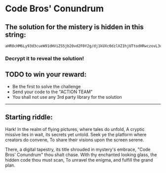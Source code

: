 
# Code Bros' Conundrum

## The solution for the mistery is hidden in this string:

```
aHR0cHM6Ly93d3cueW91dHViZS5jb20vd2F0Y2g/dj1kUXc0dzlXZ1hjUTtodHRwczovL3d3dy55b3V0dWJlLmNvbS93YXRjaD92PWRRdzR3OVdnWGNRO2h0dHBzOi8vd3d3LnlvdXR1YmUuY29tL3dhdGNoP3Y9ZFF3NHc5V2dYY1E7aHR0cHM6Ly93d3cueW91dHViZS5jb20vd2F0Y2g/dj1kUXc0dzlXZ1hjUTtodHRwczovL3d3dy55b3V0dWJlLmNvbS93YXRjaD92PWRRdzR3OVdnWGNRO2h0dHBzOi8vd3d3LnlvdXR1YmUuY29tL3dhdGNoP3Y9ZFF3NHc5V2dYY1E7aHR0cHM6Ly93d3cueW91dHViZS5jb20vd2F0Y2g/dj1kUXc0dzlXZ1hjUTs=
```
### Decrypt it to reveal the solution!


## TODO to win your reward:

* Be the first to solve the challenge
* Send your code to the "ACTION TEAM"
* You shall not use any 3rd party library for the solution

-------

## Starting riddle:

Hark! In the realm of flying pictures, where tales do unfold,
A cryptic missive lies in wait, its secrets yet untold.
Seek ye the platform where creators do convene,
To share their visions upon the screen serene.

There, a digital tapestry, its title shrouded in mystery's embrace,
"Code Bros' Conundrum" thou shalt chase.
With thy enchanted looking glass, the hidden code thou must scan,
To unravel the enigma, and fulfill the grand plan.
